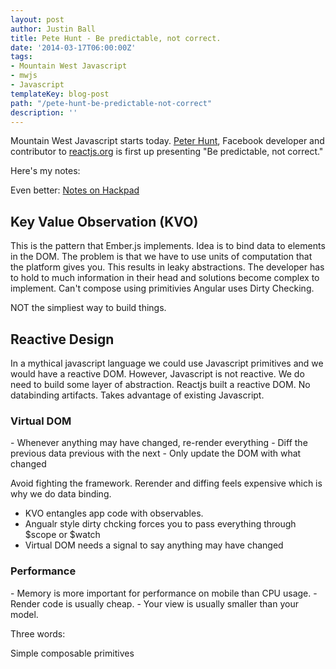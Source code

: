 ```yaml
---
layout: post
author: Justin Ball
title: Pete Hunt - Be predictable, not correct.
date: '2014-03-17T06:00:00Z'
tags:
- Mountain West Javascript
- mwjs
- Javascript
templateKey: blog-post
path: "/pete-hunt-be-predictable-not-correct"
description: ''
---
```


Mountain West Javascript starts today. <a href="https://twitter.com/floydophone">Peter Hunt</a>, Facebook developer and contributor to
<a href="http://facebook.github.io/react/">reactjs.org</a> is first up presenting "Be predictable, not correct."

Here's my notes:

Even better: <a href="https://hackpad.com/Secrets-of-the-Virtual-DOM-ULWeSrnO3cF">Notes on Hackpad</a>

<h2>Key Value Observation (KVO)</h2>
This is the pattern that Ember.js implements. Idea is to bind data to elements in the DOM.
The problem is that we have to use units of computation that the platform gives you. This results in leaky abstractions. The developer
has to hold to much information in their head and solutions become complex to implement. Can't compose using primitivies
Angular uses Dirty Checking.

NOT the simpliest way to build things.

<h2>Reactive Design</h2>
In a mythical javascript language we could use Javascript primitives and we would have a reactive DOM.
However, Javascript is not reactive. We do need to build some layer of abstraction. Reactjs built a reactive DOM.
No databinding artifacts. Takes advantage of existing Javascript.

<h3>Virtual DOM</h3>
- Whenever anything may have changed, re-render everything
- Diff the previous data previous with the next
- Only update the DOM with what changed

Avoid fighting the framework. Rerender and diffing feels expensive which is why we do data binding.

- KVO entangles app code with observables.
- Angualr style dirty chcking forces you to pass everything through $scope or $watch
- Virtual DOM needs a signal to say anything may have changed

<h3>Performance</h3>
- Memory is more important for performance on mobile than CPU usage.
- Render code is usually cheap.
- Your view is usually smaller than your model.

<p>Three words:</p>
Simple composable primitives


